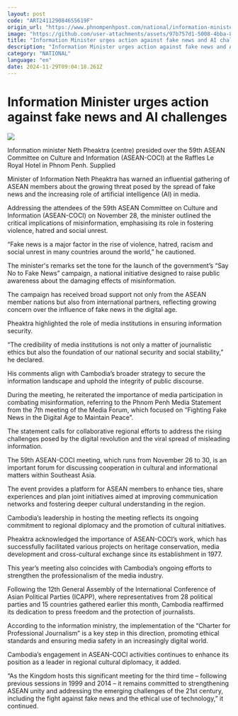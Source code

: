 ```yaml
---
layout: post
code: "ART2411290846S5619F"
origin_url: "https://www.phnompenhpost.com/national/information-minister-urges-action-against-fake-news-and-ai-challenges"
image: "https://github.com/user-attachments/assets/97b757d1-5008-4bba-8041-8d15c3f395a7"
title: "Information Minister urges action against fake news and AI challenges"
description: "​​Information Minister urges action against fake news and AI challenges​"
category: "NATIONAL"
language: "en"
date: 2024-11-29T09:04:18.261Z
---
```


# Information Minister urges action against fake news and AI challenges

![](https://github.com/user-attachments/assets/59cdeee2-7a72-4273-8076-5e2502c42441)

Information minister Neth Pheaktra (centre) presided over the 59th ASEAN Committee on Culture and Information (ASEAN-COCI) at the Raffles Le Royal Hotel in Phnom Penh. Supplied

Minister of Information Neth Pheaktra has warned an influential gathering of ASEAN members about the growing threat posed by the spread of fake news and the increasing role of artificial intelligence (AI) in media.

Addressing the attendees of the 59th ASEAN Committee on Culture and Information (ASEAN-COCI) on November 28, the minister outlined the critical implications of misinformation, emphasising its role in fostering violence, hatred and social unrest.

“Fake news is a major factor in the rise of violence, hatred, racism and social unrest in many countries around the world,” he cautioned.

The minister's remarks set the tone for the launch of the government’s “Say No to Fake News” campaign, a national initiative designed to raise public awareness about the damaging effects of misinformation. 

The campaign has received broad support not only from the ASEAN member nations but also from international partners, reflecting growing concern over the influence of fake news in the digital age.

Pheaktra highlighted the role of media institutions in ensuring information security.

“The credibility of media institutions is not only a matter of journalistic ethics but also the foundation of our national security and social stability,” he declared.

His comments align with Cambodia’s broader strategy to secure the information landscape and uphold the integrity of public discourse.

During the meeting, he reiterated the importance of media participation in combating misinformation, referring to the Phnom Penh Media Statement from the 7th meeting of the Media Forum, which focused on “Fighting Fake News in the Digital Age to Maintain Peace”.

The statement calls for collaborative regional efforts to address the rising challenges posed by the digital revolution and the viral spread of misleading information.

The 59th ASEAN-COCI meeting, which runs from November 26 to 30, is an important forum for discussing cooperation in cultural and informational matters within Southeast Asia. 

The event provides a platform for ASEAN members to enhance ties, share experiences and plan joint initiatives aimed at improving communication networks and fostering deeper cultural understanding in the region.

Cambodia’s leadership in hosting the meeting reflects its ongoing commitment to regional diplomacy and the promotion of cultural initiatives. 

Pheaktra acknowledged the importance of ASEAN-COCI’s work, which has successfully facilitated various projects on heritage conservation, media development and cross-cultural exchange since its establishment in 1977.

This year’s meeting also coincides with Cambodia’s ongoing efforts to strengthen the professionalism of the media industry.

Following the 12th General Assembly of the International Conference of Asian Political Parties (ICAPP), where representatives from 28 political parties and 15 countries gathered earlier this month, Cambodia reaffirmed its dedication to press freedom and the protection of journalists. 

According to the information ministry, the implementation of the “Charter for Professional Journalism” is a key step in this direction, promoting ethical standards and ensuring media safety in an increasingly digital world.

Cambodia’s engagement in ASEAN-COCI activities continues to enhance its position as a leader in regional cultural diplomacy, it added.

“As the Kingdom hosts this significant meeting for the third time – following previous sessions in 1999 and 2014 – it remains committed to strengthening ASEAN unity and addressing the emerging challenges of the 21st century, including the fight against fake news and the ethical use of technology,” it continued.